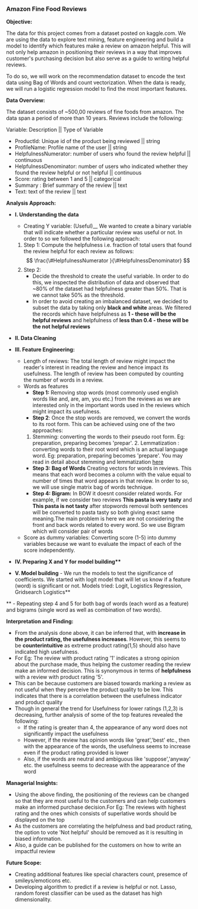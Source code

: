 
### Amazon Fine Food Reviews

__Objective:__ 

The data for this project comes from a dataset posted on kaggle.com. We are using the data to explore text mining, feature engineering and build a model to identify which features make a review on amazon helpful. This will not only help amazon in positioning their reviews in a way that improves customer's purchasing decision but also serve as a guide to writing helpful reviews.

To do so, we will work on the recommendation dataset to encode the text data using Bag of Words and count vectorization. When the data is ready, we will run a logistic regression model to find the most important features. 


__Data Overview:__ 

The dataset consists of ~500,00 reviews of fine foods from amazon. The data span a period of more than 10 years. Reviews include the following:

Variable: Description || Type of Variable
* ProductId: Unique id of the product being reviewed || string
* ProfileName: Profile name of the user || string
* HelpfulnessNumerator: number of users who found the review helpful || continuous
* HelpfulnessDenominator: number of users who indicated whether they found the review helpful or not helpful || continuous
* Score: rating between 1 and 5 || categorical
* Summary : Brief summary of the review || text
* Text: text of the review || text

__Analysis Approach:__

* __I. Understanding the data__
    * Creating Y variable: (Useful)__
    We wanted to create a binary variable that will indicate whether a particular review was useful or not. In order to so we followed the following approach:
   1. Step 1: Compute the helpfulness i.e. fraction of total users that found the review helpful for each review as follows: 
        $$
         \frac{\#HelpfulnessNumerator }{\#HelpfulnessDenominator} 
        $$ 
   2. Step 2: 
       * Decide the threshold to create the useful variable. In order to do this, we inspected the distribution of data and observed that ~80% of the dataset had helpfulness greater than 50%. That is we cannot take 50% as the threshold.
       * In order to avoid creating an imbalanced dataset, we decided to subset the data by taking only __black and white__ areas. We filtered the records which have helpfulness as __1 - these will be the helpful reviews__ and helpfulness of __less than 0.4 - these will be the not helpful reviews__ 

* __II. Data Cleaning__ 
* __III. Feature Engineering:__
    * Length of reviews:  The total length of review might impact the reader's interest in reading the review and hence impact its usefulness. The length of review has been computed by counting the number of words in a review.
    * Words as features
        * __Step 1:__ Removing stop words (most commonly used english words like and, are, am, you etc.) from the reviews as we are interested only in the important words used in the reviews which might impact its usefulness. 
        * __Step 2__: Once the stop words are removed, we convert the words to its root form. This can be achieved using one of the two approaches:
         1. Stemming: converting the words to their pseudo root form. Eg: preparation, preparing becomes 'prepar'.
          2. Lemmatization : converting words to their root word which is an actual language word. Eg: preparation, preparing becomes 'prepare'. You may read in detail about stemming and lemmatization [here]
        * __Step 3: Bag of Words__ Creating vectors for words in reviews. This means that each word becomes a column with the value equal to number of times that word appears in that review. In order to so, we will use single matrix bag of words technique.
        * __Step 4: Bigram:__ In BOW it doesnt consider related words. For example, if we consider two reviews __This pasta is very tasty__ and __This pasta is not tasty__ after stopwords removal both sentences will be converted to pasta tasty so both giving exact same meaning.The main problem is here we are not considering the front and back words related to every word. So we use Bigram which will consider pair of words 
    * Score as dummy variables: Converting score (1-5) into dummy variables because we want to evaluate the impact of each of the score independently.
    
* __IV. Preparing X and Y for model building**__
* __V. Model building__ - We run the models to test the significance of coefficients. We started with logit model that will let us know if a feature (word) is significant or not. Models tried: Logit, Logistics Regression, Gridsearch Logistics**

[here]:https://towardsdatascience.com/stemming-lemmatization-what-ba782b7c0bd8

** - Repeating step 4 and 5 for both bag of words (each word as a feature) and bigrams (single word as well as combination of two words).


__Interpretation and Finding:__

* From the analysis done above, it can be inferred that, with __increase in the product rating, the usefulness increases__. However, this seems to be __counterintuitive__ as extreme product rating(1,5) should also have indicated high usefulness.
* For Eg: The review with product rating '1' indicates a strong opinion about the purchase made, thus helping the customer reading the review make an informed decision. This is synonymous in terms of <b>helpfulness</b> with a review with product rating '5'.
* This can be because customers are biased towards marking a review as not useful when they perceive the product quality to be low. This indicates that there is a correlation between the usefulness indicator and product quality
* Though in general the trend for Usefulness for lower ratings (1,2,3) is decreasing, further analysis of some of the top features revealed the following:
    * If the rating is greater than 4, the appearance of any word does not significantly impact the usefulness 
    * However, if the review has opinion words  like 'great','best' etc., then with the appearance of the words, the usefulness seems to increase even if the product rating provided is lower
    * Also, if the words are neutral and ambiguous like 'suppose','anyway' etc. the usefulness seems to decrease with the appearance of the word




__Managerial Insights:__

* Using the above finding, the positioning of the reviews can be changed so that they are most useful to the customers and can help customers make an informed purchase decision.For Eg: The reviews with highest rating and the ones which consists of superlative words should be displayed on the top
* As the customers are correlating the helpfulness and bad product rating, the option to vote 'Not helpful' should be removed as it is resulting in biased information.
* Also, a guide can be published for the customers on how to write an impactful review


__Future Scope:__


* Creating additional features like special characters count, presemce of smileys/emoticons etc.
* Developing algorithm to predict if a review is helpful or not. Lasso, random forest classifier can be used as the dataset has high dimensionality.
